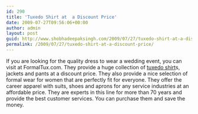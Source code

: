 ```yaml
---
id: 290
title: 'Tuxedo Shirt at  a Discount Price'
date: 2009-07-27T09:56:06+00:00
author: admin
layout: post
guid: http://www.shobhadeepaksingh.com/2009/07/27/tuxedo-shirt-at-a-discount-price/
permalink: /2009/07/27/tuxedo-shirt-at-a-discount-price/
---
```

If you are looking for the quality dress to wear a wedding event, you can visit at FormalTux.com. They provide a huge collection of [tuxedo shirt](http://www.formaltux.com/)s, jackets and pants at a discount price. They also provide a nice selection of formal wear for women that are perfectly fit for everyone. They offer the career apparel with suits, shoes and aprons for any service industries at an affordable price. They are experts in this line for more than 70 years and provide the best customer services. You can purchase them and save the money.